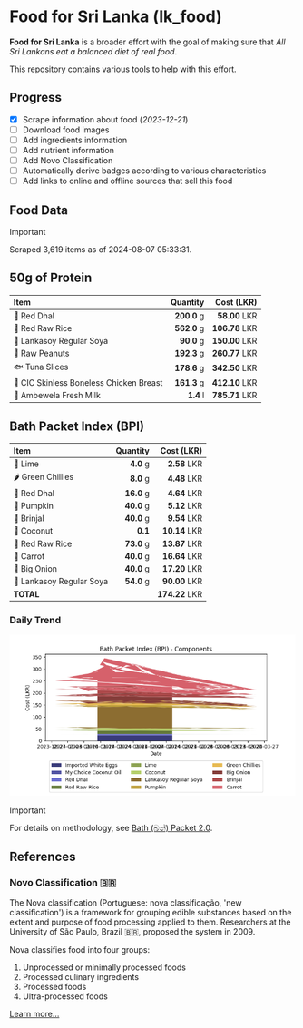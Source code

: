 # Food for Sri Lanka (lk_food)

**Food for Sri Lanka** is a broader effort with the goal of making sure that *All Sri Lankans eat a balanced diet of real food*.

This repository contains various tools to help with this effort.

## Progress

* [X] Scrape information about food (*2023-12-21*)
* [ ] Download food images
* [ ] Add ingredients information
* [ ] Add nutrient information
* [ ] Add Novo Classification
* [ ] Automatically derive badges according to various characteristics
* [ ] Add links to online and offline sources that sell this food

## Food Data

> [!IMPORTANT]
> Scraped 3,619 items as of 2024-08-07 05:33:31.

## 50g of Protein

<div id="table_protein">

Item | Quantity | Cost (LKR)
:--- | ---: | ---:
🍲 Red Dhal | **200.0** g | **58.00** LKR
🍚 Red Raw Rice | **562.0** g | **106.78** LKR
🍲 Lankasoy Regular Soya | **90.0** g | **150.00** LKR
🥜 Raw Peanuts | **192.3** g | **260.77** LKR
🐟 Tuna Slices | **178.6** g | **342.50** LKR
🍗 CIC Skinless Boneless Chicken Breast | **161.3** g | **412.10** LKR
🥛 Ambewela Fresh Milk | **1.4** l | **785.71** LKR

</div>

## Bath Packet Index (BPI)

<div id="table_bp">

Item | Quantity | Cost (LKR)
:--- | ---: | ---:
🍋 Lime | **4.0** g | **2.58** LKR
🌶️ Green Chillies | **8.0** g | **4.48** LKR
🍲 Red Dhal | **16.0** g | **4.64** LKR
🎃 Pumpkin | **40.0** g | **5.12** LKR
🍆 Brinjal | **40.0** g | **9.54** LKR
🥥 Coconut | **0.1**  | **10.14** LKR
🍚 Red Raw Rice | **73.0** g | **13.87** LKR
🥕 Carrot | **40.0** g | **16.64** LKR
🧅 Big Onion | **40.0** g | **17.20** LKR
🍲 Lankasoy Regular Soya | **54.0** g | **90.00** LKR
**TOTAL** |   | **174.22** LKR

</div>

### Daily Trend

![BPI](images/bpi.png)

> [!IMPORTANT]
> For details on methodology, see [Bath (බත්) Packet 2.0](https://medium.com/on-economics/bath-%E0%B6%B6%E0%B6%AD%E0%B7%8A-packet-2-0-f3e999c54bf5).

## References

### Novo Classification 🇧🇷

The Nova classification (Portuguese: nova classificação, 'new classification') is a framework for grouping edible substances based on the extent and purpose of food processing applied to them. Researchers at the University of São Paulo, Brazil 🇧🇷, proposed the system in 2009.

Nova classifies food into four groups:

1. Unprocessed or minimally processed foods
2. Processed culinary ingredients
3. Processed foods
4. Ultra-processed foods

[Learn more...](https://en.wikipedia.org/wiki/Nova_classification)
